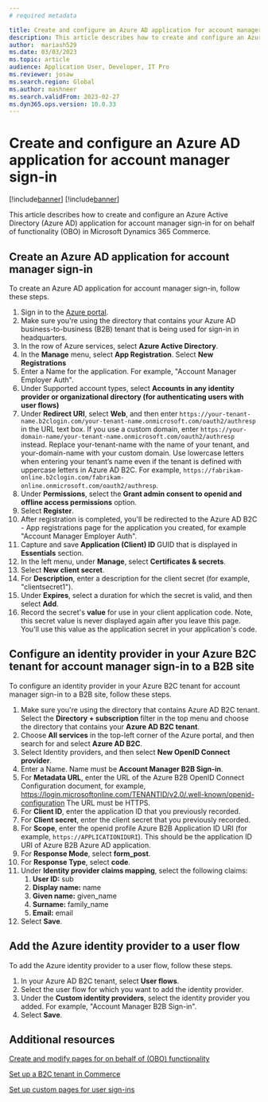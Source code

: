 ```yaml
---
# required metadata

title: Create and configure an Azure AD application for account manager sign-in
description: This article describes how to create and configure an Azure Active Directory application for account manager sign-in for on behalf of (OBO) functionality in Microsoft Dynamics 365 Commerce.
author:  mariash529
ms.date: 03/03/2023
ms.topic: article
audience: Application User, Developer, IT Pro
ms.reviewer: josaw
ms.search.region: Global
ms.author: mashneer
ms.search.validFrom: 2023-02-27
ms.dyn365.ops.version: 10.0.33
---
```


# Create and configure an Azure AD application for account manager sign-in

[!include[banner](includes/banner.md)]
[!include[banner](includes/preview-banner.md)]

This article describes how to create and configure an Azure Active Directory (Azure AD) application for account manager sign-in for on behalf of functionality (OBO) in Microsoft Dynamics 365 Commerce.

## Create an Azure AD application for account manager sign-in  

To create an Azure AD application for account manager sign-in, follow these steps.

1. Sign in to the [Azure portal](https://portal.azure.com/).
1. Make sure you're using the directory that contains your Azure AD business-to-business (B2B) tenant that is being used for sign-in in headquarters.
1. In the row of Azure services, select **Azure Active Directory**.
1. In the **Manage** menu, select **App Registration**. Select **New Registrations**
1. Enter a Name for the application. For example, "Account Manager Employer Auth".
1. Under Supported account types, select **Accounts in any identity provider or organizational directory (for authenticating users with user flows)**
1. Under **Redirect URI**, select **Web**, and then enter `https://your-tenant-name.b2clogin.com/your-tenant-name.onmicrosoft.com/oauth2/authresp` in the URL text box. If you use a custom domain, enter `https://your-domain-name/your-tenant-name.onmicrosoft.com/oauth2/authresp` instead. Replace your-tenant-name with the name of your tenant, and your-domain-name with your custom domain. Use lowercase letters when entering your tenant’s name even if the tenant is defined with uppercase letters in Azure AD B2C. For example, `https://fabrikam-online.b2clogin.com/fabrikam-online.onmicrosoft.com/oauth2/authresp`.
1. Under **Permissions**, select the **Grant admin consent to openid and offline access permissions** option.
1. Select **Register**.
1. After registration is completed, you'll be redirected to the Azure AD B2C - App registrations page for the application you created, for example "Account Manager Employer Auth".
1. Capture and save **Application (Client) ID** GUID that is displayed in **Essentials** section. 
1. In the left menu, under **Manage**, select **Certificates & secrets**.
1. Select **New client secret**.
1. For **Description**, enter a description for the client secret (for example, "clientsecret1").
1. Under **Expires**, select a duration for which the secret is valid, and then select **Add**.
1. Record the secret's **value** for use in your client application code. Note, this secret value is never displayed again after you leave this page. You'll use this value as the application secret in your application's code.

## Configure an identity provider in your Azure B2C tenant for account manager sign-in to a B2B site

To configure an identity provider in your Azure B2C tenant for account manager sign-in to a B2B site, follow these steps.

1. Make sure you're using the directory that contains Azure AD B2C tenant. Select the **Directory + subscription** filter in the top menu and choose the directory that contains your **Azure AD B2C tenant**.
1. Choose **All services** in the top-left corner of the Azure portal, and then search for and select **Azure AD B2C**.
1. Select Identity providers, and then select **New OpenID Connect provider**.
1. Enter a Name. Name must be **Account Manager B2B Sign-in**.
1. For **Metadata URL**, enter the URL of the Azure B2B OpenID Connect Configuration document, for example, https://login.microsoftonline.com/TENANTID/v2.0/.well-known/openid-configuration The URL must be HTTPS. 
1. For **Client ID**, enter the application ID that you previously recorded.
1. For **Client secret**, enter the client secret that you previously recorded.
1. For **Scope**, enter the openid profile Azure B2B Application ID URI (for example, `https://APPLICATIONIDURI`). This should be the application ID URI of Azure B2B Azure AD application.
1. For **Response Mode**, select **form_post**.
1. For **Response Type**, select **code**.
1. Under **Identity provider claims mapping**, select the following claims:
    1. **User ID:** sub
    1. **Display name:** name
    1. **Given name:** given_name
    1. **Surname:** family_name
    1. **Email:** email
1. Select **Save**.

## Add the Azure identity provider to a user flow

To add the Azure identity provider to a user flow, follow these steps.

1. In your Azure AD B2C tenant, select **User flows**.
1. Select the user flow for which you want to add the identity provider.
1. Under the **Custom identity providers**, select the identity provider you added. For example, "Account Manager B2B Sign-in".
1. Select **Save**.

## Additional resources

[Create and modify pages for on behalf of (OBO) functionality](obo-add-pages-site-builder.md)

[Set up a B2C tenant in Commerce](set-up-b2c-tenant.md)

[Set up custom pages for user sign-ins](custom-pages-user-logins.md)


